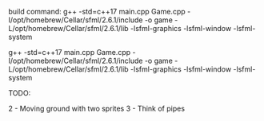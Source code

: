 build command: g++ -std=c++17 main.cpp Game.cpp -I/opt/homebrew/Cellar/sfml/2.6.1/include -o game  -L/opt/homebrew/Cellar/sfml/2.6.1/lib -lsfml-graphics -lsfml-window -lsfml-system


g++ -std=c++17 main.cpp Game.cpp -I/opt/homebrew/Cellar/sfml/2.6.1/include -o game  -L/opt/homebrew/Cellar/sfml/2.6.1/lib -lsfml-graphics -lsfml-window -lsfml-system



TODO: 

2 - Moving ground with two sprites 
3 - Think of pipes 
